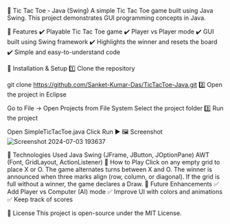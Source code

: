 📝 Tic Tac Toe - Java (Swing)
A simple Tic Tac Toe game built using Java Swing. This project demonstrates GUI programming concepts in Java.

📌 Features
✔️ Playable Tic Tac Toe game
✔️ Player vs Player mode
✔️ GUI built using Swing framework
✔️ Highlights the winner and resets the board
✔️ Simple and easy-to-understand code

🔧 Installation & Setup
1️⃣ Clone the repository

git clone https://github.com/Sanket-Kumar-Das/TicTacToe-Java.git
2️⃣ Open the project in Eclipse

Go to File → Open Projects from File System
Select the project folder
3️⃣ Run the project

Open SimpleTicTacToe.java
Click Run ▶
🖼️ Screenshot
![Screenshot 2024-07-03 193637](https://github.com/user-attachments/assets/a1dc6f94-79f9-4051-89c3-723bab659bab)


📜 Technologies Used
Java
Swing (JFrame, JButton, JOptionPane)
AWT (Font, GridLayout, ActionListener)
📌 How to Play
Click on any empty grid to place X or O.
The game alternates turns between X and O.
The winner is announced when three marks align (row, column, or diagonal).
If the grid is full without a winner, the game declares a Draw.
📌 Future Enhancements
✅ Add Player vs Computer (AI) mode
✅ Improve UI with colors and animations
✅ Keep track of scores

📄 License
This project is open-source under the MIT License.
